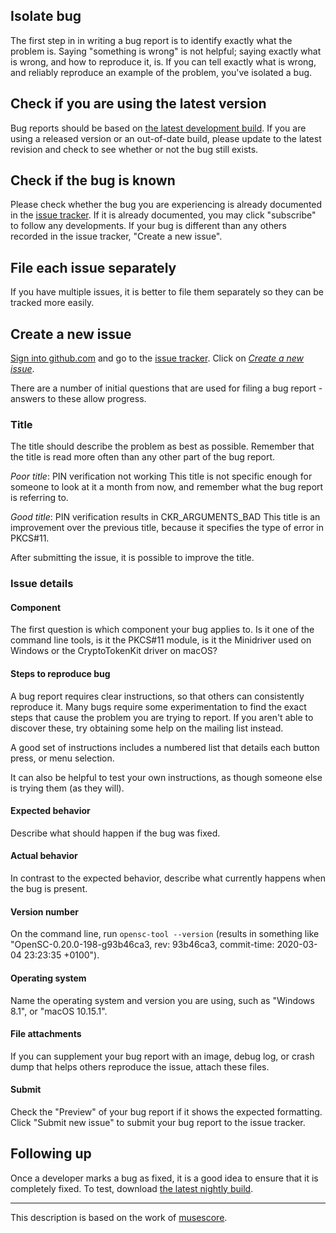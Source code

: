 ## Isolate bug

The first step in in writing a bug report is to identify exactly what the problem is. Saying "something is wrong" is not helpful; saying exactly what is wrong, and how to reproduce it, is. If you can tell exactly what is wrong, and reliably reproduce an example of the problem, you've isolated a bug.

## Check if you are using the latest version

Bug reports should be based on [the latest development build](https://github.com/OpenSC/Nightly). If you are using a released version or an out-of-date build, please update to the latest revision and check to see whether or not the bug still exists.

## Check if the bug is known

Please check whether the bug you are experiencing is already documented in the [issue tracker](https://github.com/OpenSC/OpenSC/issues). If it is already documented, you may click "subscribe" to follow any developments. If your bug is different than any others recorded in the issue tracker, "Create a new issue".

## File each issue separately

If you have multiple issues, it is better to file them separately so they can be tracked more easily.

## Create a new issue

[Sign into github.com](https://github.com/login) and go to the [issue tracker](https://github.com/OpenSC/OpenSC/issues). Click on *[Create a new issue](https://github.com/OpenSC/OpenSC/issues/new)*.

There are a number of initial questions that are used for filing a bug report - answers to these allow progress.

### Title

The title should describe the problem as best as possible. Remember that the title is read more often than any other part of the bug report.

*Poor title*: PIN verification not working
This title is not specific enough for someone to look at it a month from now, and remember what the bug report is referring to.

*Good title*: PIN verification results in CKR\_ARGUMENTS\_BAD
This title is an improvement over the previous title, because it specifies the type of error in PKCS#11.

After submitting the issue, it is possible to improve the title.

### Issue details

#### Component

The first question is which component your bug applies to. Is it one of the command line tools, is it the PKCS#11 module, is it the Minidriver used on Windows or the CryptoTokenKit driver on macOS?

#### Steps to reproduce bug

A bug report requires clear instructions, so that others can consistently reproduce it. Many bugs require some experimentation to find the exact steps that cause the problem you are trying to report. If you aren't able to discover these, try obtaining some help on the mailing list instead.

A good set of instructions includes a numbered list that details each button press, or menu selection.

It can also be helpful to test your own instructions, as though someone else is trying them (as they will).

#### Expected behavior

Describe what should happen if the bug was fixed.

#### Actual behavior

In contrast to the expected behavior, describe what currently happens when the bug is present.

#### Version number

On the command line, run `opensc-tool --version` (results in something like "OpenSC-0.20.0-198-g93b46ca3, rev: 93b46ca3, commit-time: 2020-03-04 23:23:35 +0100").

#### Operating system

Name the operating system and version you are using, such as "Windows 8.1", or "macOS 10.15.1".

#### File attachments

If you can supplement your bug report with an image, debug log, or crash dump that helps others reproduce the issue, attach these files.

#### Submit

Check the "Preview" of your bug report if it shows the expected formatting. Click "Submit new issue" to submit your bug report to the issue tracker.

## Following up

Once a developer marks a bug as fixed, it is a good idea to ensure that it is completely fixed. To test, download [the latest nightly build](https://github.com/OpenSC/Nightly).

___

This description is based on the work of [musescore](https://musescore.org/de/handbook/developers-handbook/getting-started/how-write-good-bug-report-step-step-instructions).
